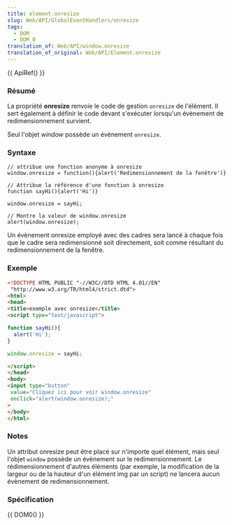 ```yaml
---
title: element.onresize
slug: Web/API/GlobalEventHandlers/onresize
tags:
  - DOM
  - DOM_0
translation_of: Web/API/window.onresize
translation_of_original: Web/API/Element.onresize
---
```

{{ ApiRef() }}

### Résumé

La propriété **onresize** renvoie le code de gestion `onresize` de l'élément. Il sert également à définir le code devant s'exécuter lorsqu'un évènement de redimensionnement survient.

Seul l'objet _window_ possède un évènement `onresize`.

### Syntaxe

    // attribue une fonction anonyme à onresize
    window.onresize = function(){alert('Redimensionnement de la fenêtre')}

    // Attribue la référence d'une fonction à onresize
    function sayHi(){alert('Hi')}

    window.onresize = sayHi;

    // Montre la valeur de window.onresize
    alert(window.onresize);

Un évènement onresize employé avec des cadres sera lancé à chaque fois que le cadre sera redimensionné soit directement, soit comme résultant du redimensionnement de la fenêtre.

### Exemple

```html
<!DOCTYPE HTML PUBLIC "-//W3C//DTD HTML 4.01//EN"
 "http://www.w3.org/TR/html4/strict.dtd">
<html>
<head>
<title>exemple avec onresize</title>
<script type="text/javascript">

function sayHi(){
  alert('Hi');
}

window.onresize = sayHi;

</script>
</head>
<body>
<input type="button"
 value="Cliquez ici pour voir window.onresize"
 onclick="alert(window.onresize);"
>
</body>
</html>
```

### Notes

Un attribut onresize peut être placé sur n'importe quel élément, mais seul l'objet `window` possède un évènement sur le redimensionnement. Le rédimensionnement d'autres éléments (par exemple, la modification de la largeur ou de la hauteur d'un élément img par un script) ne lancera aucun évènement de redimensionnement.

### Spécification

{{ DOM0() }}
